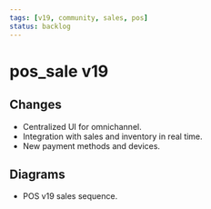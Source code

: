 ```yaml
---
tags: [v19, community, sales, pos]
status: backlog
---
```

# pos_sale v19

## Changes
- Centralized UI for omnichannel.
- Integration with sales and inventory in real time.
- New payment methods and devices.

## Diagrams
- POS v19 sales sequence.




